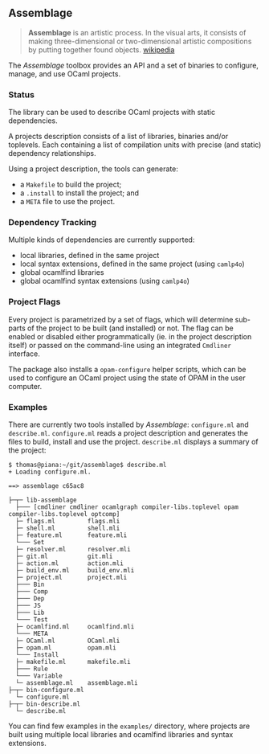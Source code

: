 ## Assemblage

> __Assemblage__ is an artistic process. In the visual arts, it
  consists of making three-dimensional or two-dimensional artistic
  compositions by putting together found objects.
  [wikipedia](http://en.wikipedia.org/wiki/Assemblage_(art))

The *Assemblage* toolbox provides an API and a set of binaries to
configure, manage, and use OCaml projects.

### Status

The library can be used to describe OCaml projects with static dependencies.

A projects description consists of a list of libraries, binaries and/or toplevels.
Each containing a list of compilation units with precise (and static) dependency
relationships.

Using a project description, the tools can generate:

- a `Makefile` to build the project;
- a `.install` to install the project; and
- a `META` file to use the project.

### Dependency Tracking

Multiple kinds of dependencies are currently supported:

- local libraries, defined in the same project
- local syntax extensions, defined in the same project (using `camlp4o`)
- global ocamlfind libraries
- global ocamlfind syntax extensions (using `camlp4o`)

### Project Flags

Every project is parametrized by a set of flags, which will determine sub-parts
of the project to be built (and installed) or not. The flag can be enabled or
disabled either programmatically (ie. in the project description itself) or
passed on the command-line using an integrated `Cmdliner` interface.

The package also installs a `opam-configure` helper scripts, which can be used
to configure an OCaml project using the state of OPAM in the user computer.

### Examples

There are currently two tools installed by *Assemblage*: `configure.ml` and
`describe.ml`. `configure.ml` reads a project description and generates the
files to build, install and use the project. `describe.ml` displays a summary
of the project:

```shell
$ thomas@piana:~/git/assemblage$ describe.ml
+ Loading configure.ml.

==> assemblage c65ac8

├─┬─ lib-assemblage
  ├─── [cmdliner cmdliner ocamlgraph compiler-libs.toplevel opam compiler-libs.toplevel optcomp]
  ├─ flags.ml         flags.mli
  ├─ shell.ml         shell.mli
  ├─ feature.ml       feature.mli
  └─── Set
  ├─ resolver.ml      resolver.mli
  ├─ git.ml           git.mli
  ├─ action.ml        action.mli
  ├─ build_env.ml     build_env.mli
  ├─ project.ml       project.mli
  ├─── Bin
  ├─── Comp
  ├─── Dep
  ├─── JS
  ├─── Lib
  └─── Test
  ├─ ocamlfind.ml     ocamlfind.mli
  └─── META
  ├─ OCaml.ml         OCaml.mli
  ├─ opam.ml          opam.mli
  └─── Install
  ├─ makefile.ml      makefile.mli
  ├─── Rule
  └─── Variable
  └─ assemblage.ml    assemblage.mli
├─┬─ bin-configure.ml
  └─ configure.ml
├─┬─ bin-describe.ml
  └─ describe.ml
```

You can find few examples in the `examples/` directory, where projects are built using
multiple local libraries and ocamlfind libraries and syntax extensions.